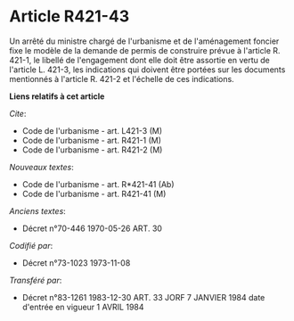 # Article R421-43

Un arrêté du ministre chargé de l'urbanisme et de l'aménagement foncier fixe le modèle de la demande de permis de construire
prévue à l'article R. 421-1, le libellé de l'engagement dont elle doit être assortie en vertu de l'article L. 421-3, les
indications qui doivent être portées sur les documents mentionnés à l'article R. 421-2 et l'échelle de ces indications.

**Liens relatifs à cet article**

_Cite_:

  - Code de l'urbanisme - art. L421-3 (M)
  - Code de l'urbanisme - art. R421-1 (M)
  - Code de l'urbanisme - art. R421-2 (M)

_Nouveaux textes_:

  - Code de l'urbanisme - art. R*421-41 (Ab)
  - Code de l'urbanisme - art. R421-41 (M)

_Anciens textes_:

  - Décret n°70-446 1970-05-26 ART. 30

_Codifié par_:

  - Décret n°73-1023 1973-11-08

_Transféré par_:

  - Décret n°83-1261 1983-12-30 ART. 33 JORF 7 JANVIER 1984 date d'entrée en vigueur 1 AVRIL 1984
